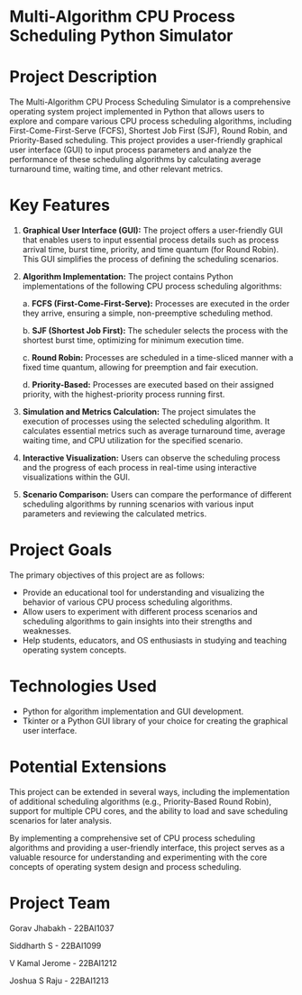 # Multi-Algorithm CPU Process Scheduling Python Simulator 

# Project Description
The Multi-Algorithm CPU Process Scheduling Simulator is a comprehensive operating system project implemented in Python that allows users to explore and compare various CPU process scheduling algorithms, including First-Come-First-Serve (FCFS), Shortest Job First (SJF), Round Robin, and Priority-Based scheduling. This project provides a user-friendly graphical user interface (GUI) to input process parameters and analyze the performance of these scheduling algorithms by calculating average turnaround time, waiting time, and other relevant metrics.

# Key Features

1. **Graphical User Interface (GUI):** The project offers a user-friendly GUI that enables users to input essential process details such as process arrival time, burst time, priority, and time quantum (for Round Robin). This GUI simplifies the process of defining the scheduling scenarios.

2. **Algorithm Implementation:** The project contains Python implementations of the following CPU process scheduling algorithms:

    a. **FCFS (First-Come-First-Serve):** Processes are executed in the order they arrive, ensuring a simple, non-preemptive scheduling method.

    b. **SJF (Shortest Job First):** The scheduler selects the process with the shortest burst time, optimizing for minimum execution time.

    c. **Round Robin:** Processes are scheduled in a time-sliced manner with a fixed time quantum, allowing for preemption and fair execution.

    d. **Priority-Based:** Processes are executed based on their assigned priority, with the highest-priority process running first.

3. **Simulation and Metrics Calculation:** The project simulates the execution of processes using the selected scheduling algorithm. It calculates essential metrics such as average turnaround time, average waiting time, and CPU utilization for the specified scenario.

4. **Interactive Visualization:** Users can observe the scheduling process and the progress of each process in real-time using interactive visualizations within the GUI.

5. **Scenario Comparison:** Users can compare the performance of different scheduling algorithms by running scenarios with various input parameters and reviewing the calculated metrics.

# Project Goals
The primary objectives of this project are as follows:

- Provide an educational tool for understanding and visualizing the behavior of various CPU process scheduling algorithms.
- Allow users to experiment with different process scenarios and scheduling algorithms to gain insights into their strengths and weaknesses.
- Help students, educators, and OS enthusiasts in studying and teaching operating system concepts.

# Technologies Used
- Python for algorithm implementation and GUI development.
- Tkinter or a Python GUI library of your choice for creating the graphical user interface.

# Potential Extensions
This project can be extended in several ways, including the implementation of additional scheduling algorithms (e.g., Priority-Based Round Robin), support for multiple CPU cores, and the ability to load and save scheduling scenarios for later analysis.

By implementing a comprehensive set of CPU process scheduling algorithms and providing a user-friendly interface, this project serves as a valuable resource for understanding and experimenting with the core concepts of operating system design and process scheduling.

# Project Team
Gorav Jhabakh -  22BAI1037

Siddharth S -  22BAI1099

V Kamal Jerome - 22BAI1212

Joshua S Raju - 22BAI1213

